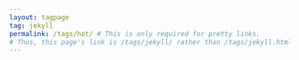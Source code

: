```yaml
---
layout: tagpage
tag: jekyll
permalink: /tags/hot/ # This is only required for pretty links.
# Thus, this page's link is /tags/jekyll/ rather than /tags/jekyll.html
---
```

